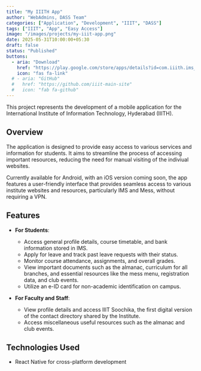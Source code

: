 ```yaml
---
title: "My IIITH App"
author: "WebAdmins, DASS Team"
categories: ["Application", "Development", "IIIT", "DASS"]
tags: ["IIIT", "App", "Easy Access"]
image: "/images/projects/my-iiit-app.png"
date: 2025-05-31T10:00:00+05:30
draft: false
status: "Published"
buttons:
  - aria: "Download"
    href: "https://play.google.com/store/apps/details?id=com.iiith.ims_app&hl=en_IN"
    icon: "fas fa-link"
  # - aria: "GitHub"
  #   href: "https://github.com/iiit-main-site"
  #   icon: "fab fa-github"
---
```


This project represents the development of a mobile application for the International Institute of Information Technology, Hyderabad (IIITH).

## Overview

The application is designed to provide easy access to various services and information for students. It aims to streamline the process of accessing important resources, reducing the need for manual visiting of the indiviual websites.

Currently available for Android, with an iOS version coming soon, the app features a user-friendly interface that provides seamless access to various institute websites and resources, particularly IMS and Mess, without requiring a VPN.

## Features

- **For Students**:
  - Access general profile details, course timetable, and bank information stored in IMS.
  - Apply for leave and track past leave requests with their status.
  - Monitor course attendance, assignments, and overall grades.
  - View important documents such as the almanac, curriculum for all branches, and essential resources like the mess menu, registration data, and club events.
  - Utilize an e-ID card for non-academic identification on campus.

- **For Faculty and Staff**:
  - View profile details and access IIIT Soochika, the first digital version of the contact directory shared by the Institute.
  - Access miscellaneous useful resources such as the almanac and club events.

## Technologies Used

- React Native for cross-platform development
